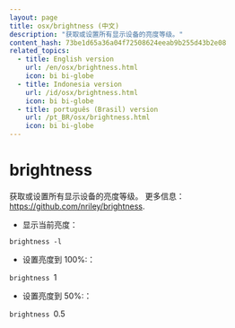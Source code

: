 ```yaml
---
layout: page
title: osx/brightness (中文)
description: "获取或设置所有显示设备的亮度等级。"
content_hash: 73be1d65a36a04f72508624eeab9b255d43b2e08
related_topics:
  - title: English version
    url: /en/osx/brightness.html
    icon: bi bi-globe
  - title: Indonesia version
    url: /id/osx/brightness.html
    icon: bi bi-globe
  - title: português (Brasil) version
    url: /pt_BR/osx/brightness.html
    icon: bi bi-globe
---
```

# brightness

获取或设置所有显示设备的亮度等级。
更多信息：<https://github.com/nriley/brightness>.

- 显示当前亮度：

`brightness -l`

- 设置亮度到 100%:：

`brightness `<span class="tldr-var badge badge-pill bg-dark-lm bg-white-dm text-white-lm text-dark-dm font-weight-bold">1</span>

- 设置亮度到 50%:：

`brightness `<span class="tldr-var badge badge-pill bg-dark-lm bg-white-dm text-white-lm text-dark-dm font-weight-bold">0.5</span>
